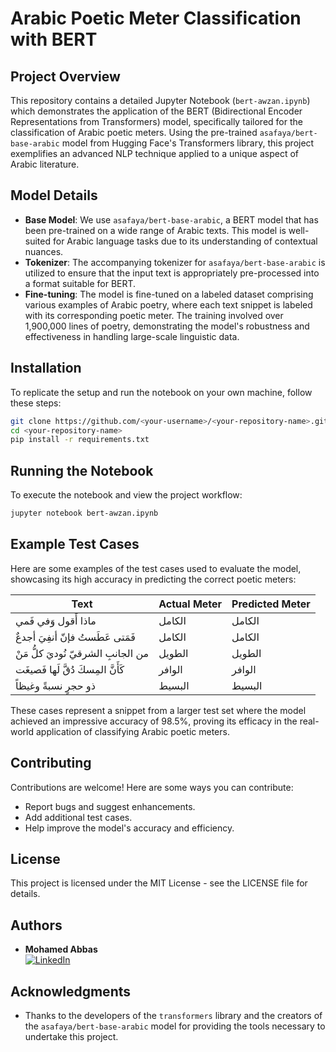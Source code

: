 
# Arabic Poetic Meter Classification with BERT

## Project Overview
This repository contains a detailed Jupyter Notebook (`bert-awzan.ipynb`) which demonstrates the application of the BERT (Bidirectional Encoder Representations from Transformers) model, specifically tailored for the classification of Arabic poetic meters. Using the pre-trained `asafaya/bert-base-arabic` model from Hugging Face's Transformers library, this project exemplifies an advanced NLP technique applied to a unique aspect of Arabic literature.

## Model Details
- **Base Model**: We use `asafaya/bert-base-arabic`, a BERT model that has been pre-trained on a wide range of Arabic texts. This model is well-suited for Arabic language tasks due to its understanding of contextual nuances.
- **Tokenizer**: The accompanying tokenizer for `asafaya/bert-base-arabic` is utilized to ensure that the input text is appropriately pre-processed into a format suitable for BERT.
- **Fine-tuning**: The model is fine-tuned on a labeled dataset comprising various examples of Arabic poetry, where each text snippet is labeled with its corresponding poetic meter. The training involved over 1,900,000 lines of poetry, demonstrating the model's robustness and effectiveness in handling large-scale linguistic data.

## Installation
To replicate the setup and run the notebook on your own machine, follow these steps:
```bash
git clone https://github.com/<your-username>/<your-repository-name>.git
cd <your-repository-name>
pip install -r requirements.txt
```

## Running the Notebook
To execute the notebook and view the project workflow:
```bash
jupyter notebook bert-awzan.ipynb
```

## Example Test Cases
Here are some examples of the test cases used to evaluate the model, showcasing its high accuracy in predicting the correct poetic meters:

| Text                                           | Actual Meter | Predicted Meter |
|------------------------------------------------|--------------|-----------------|
| ماذا أَقول وَفي فَمي                           | الكامل       | الكامل         |
| فَمَتى عَطَستُ فإنّ أنفِيَ أجدعٌ              | الكامل       | الكامل         |
| من الجانبِ الشرقيّ نُوديَ كلُّ مَنْ            | الطويل       | الطويل         |
| كَأَنَّ المِسكَ دُقَّ لَها فَصيغَت             | الوافر       | الوافر         |
| ذو حجرٍ نسبةً وغيظاً                           | البسيط       | البسيط         |

These cases represent a snippet from a larger test set where the model achieved an impressive accuracy of 98.5%, proving its efficacy in the real-world application of classifying Arabic poetic meters.

## Contributing
Contributions are welcome! Here are some ways you can contribute:
- Report bugs and suggest enhancements.
- Add additional test cases.
- Help improve the model's accuracy and efficiency.

## License
This project is licensed under the MIT License - see the LICENSE file for details.

## Authors
- **Mohamed Abbas**   
 [![LinkedIn](https://img.shields.io/badge/LinkedIn-Profile-blue?style=flat&logo=linkedin)](https://linkedin.com/in/your-linkedin-id)

## Acknowledgments
- Thanks to the developers of the `transformers` library and the creators of the `asafaya/bert-base-arabic` model for providing the tools necessary to undertake this project.
